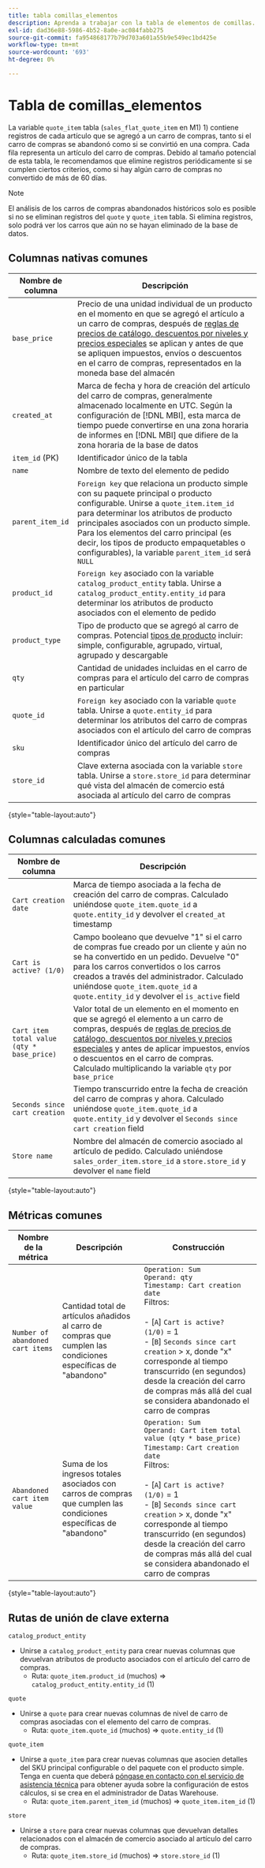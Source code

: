 ```yaml
---
title: tabla comillas_elementos
description: Aprenda a trabajar con la tabla de elementos de comillas.
exl-id: dad36e88-5986-4b52-8a0e-ac084fabb275
source-git-commit: fa954868177b79d703a601a55b9e549ec1bd425e
workflow-type: tm+mt
source-wordcount: '693'
ht-degree: 0%

---
```


# Tabla de comillas_elementos

La variable `quote_item` tabla (`sales_flat_quote_item` en M1) 1) contiene registros de cada artículo que se agregó a un carro de compras, tanto si el carro de compras se abandonó como si se convirtió en una compra. Cada fila representa un artículo del carro de compras. Debido al tamaño potencial de esta tabla, le recomendamos que elimine registros periódicamente si se cumplen ciertos criterios, como si hay algún carro de compras no convertido de más de 60 días.

>[!NOTE]
>
>El análisis de los carros de compras abandonados históricos solo es posible si no se eliminan registros del `quote` y `quote_item` tabla. Si elimina registros, solo podrá ver los carros que aún no se hayan eliminado de la base de datos.

## Columnas nativas comunes

| **Nombre de columna** | **Descripción** |
|---|---|
| `base_price` | Precio de una unidad individual de un producto en el momento en que se agregó el artículo a un carro de compras, después de [reglas de precios de catálogo, descuentos por niveles y precios especiales](https://experienceleague.adobe.com/docs/commerce-admin/catalog/products/pricing/pricing-advanced.html) se aplican y antes de que se apliquen impuestos, envíos o descuentos en el carro de compras, representados en la moneda base del almacén |
| `created_at` | Marca de fecha y hora de creación del artículo del carro de compras, generalmente almacenado localmente en UTC. Según la configuración de [!DNL MBI], esta marca de tiempo puede convertirse en una zona horaria de informes en [!DNL MBI] que difiere de la zona horaria de la base de datos |
| `item_id` (PK) | Identificador único de la tabla |
| `name` | Nombre de texto del elemento de pedido |
| `parent_item_id` | `Foreign key` que relaciona un producto simple con su paquete principal o producto configurable. Unirse a `quote_item.item_id` para determinar los atributos de producto principales asociados con un producto simple. Para los elementos del carro principal (es decir, los tipos de producto empaquetables o configurables), la variable `parent_item_id` será `NULL` |
| `product_id` | `Foreign key` asociado con la variable `catalog_product_entity` tabla. Unirse a `catalog_product_entity.entity_id` para determinar los atributos de producto asociados con el elemento de pedido |
| `product_type` | Tipo de producto que se agregó al carro de compras. Potencial [tipos de producto](https://experienceleague.adobe.com/docs/commerce-admin/catalog/products/product-create.html#product-types) incluir: simple, configurable, agrupado, virtual, agrupado y descargable |
| `qty` | Cantidad de unidades incluidas en el carro de compras para el artículo del carro de compras en particular |
| `quote_id` | `Foreign key` asociado con la variable `quote` tabla. Unirse a `quote.entity_id` para determinar los atributos del carro de compras asociados con el artículo del carro de compras |
| `sku` | Identificador único del artículo del carro de compras |
| `store_id` | Clave externa asociada con la variable `store` tabla. Unirse a `store.store_id` para determinar qué vista del almacén de comercio está asociada al artículo del carro de compras |

{style=&quot;table-layout:auto&quot;}

## Columnas calculadas comunes

| **Nombre de columna** | **Descripción** |
|---|---|
| `Cart creation date` | Marca de tiempo asociada a la fecha de creación del carro de compras. Calculado uniéndose `quote_item.quote_id` a `quote.entity_id` y devolver el `created_at` timestamp |
| `Cart is active? (1/0)` | Campo booleano que devuelve &quot;1&quot; si el carro de compras fue creado por un cliente y aún no se ha convertido en un pedido. Devuelve &quot;0&quot; para los carros convertidos o los carros creados a través del administrador. Calculado uniéndose `quote_item.quote_id` a `quote.entity_id` y devolver el `is_active` field |
| `Cart item total value (qty * base_price)` | Valor total de un elemento en el momento en que se agregó el elemento a un carro de compras, después de [reglas de precios de catálogo, descuentos por niveles y precios especiales](https://experienceleague.adobe.com/docs/commerce-admin/catalog/products/pricing/pricing-advanced.html) y antes de aplicar impuestos, envíos o descuentos en el carro de compras. Calculado multiplicando la variable `qty` por `base_price` |
| `Seconds since cart creation` | Tiempo transcurrido entre la fecha de creación del carro de compras y ahora. Calculado uniéndose `quote_item.quote_id` a `quote.entity_id` y devolver el `Seconds since cart creation` field |
| `Store name` | Nombre del almacén de comercio asociado al artículo de pedido. Calculado uniéndose `sales_order_item.store_id` a `store.store_id` y devolver el `name` field |

{style=&quot;table-layout:auto&quot;}

## Métricas comunes

| **Nombre de la métrica** | **Descripción** | **Construcción** |
|---|---|---|
| `Number of abandoned cart items` | Cantidad total de artículos añadidos al carro de compras que cumplen las condiciones específicas de &quot;abandono&quot; | `Operation: Sum`<br/>`Operand: qty`<br/>`Timestamp: Cart creation date`<br>Filtros:<br><br>- \[`A`\] `Cart is active? (1/0)` = 1<br>- \[`B`\] `Seconds since cart creation` > x, donde &quot;x&quot; corresponde al tiempo transcurrido (en segundos) desde la creación del carro de compras más allá del cual se considera abandonado el carro de compras |
| `Abandoned cart item value` | Suma de los ingresos totales asociados con carros de compras que cumplen las condiciones específicas de &quot;abandono&quot; | `Operation: Sum`<br>`Operand: Cart item total value (qty * base_price)`<br>`Timestamp:` `Cart creation date`<br>Filtros:<br><br>- \[`A`\] `Cart is active? (1/0)` = 1<br>- \[`B`\] `Seconds since cart creation` > x, donde &quot;x&quot; corresponde al tiempo transcurrido (en segundos) desde la creación del carro de compras más allá del cual se considera abandonado el carro de compras |

{style=&quot;table-layout:auto&quot;}

## Rutas de unión de clave externa

`catalog_product_entity`

* Unirse a `catalog_product_entity` para crear nuevas columnas que devuelvan atributos de producto asociados con el artículo del carro de compras.
   * Ruta: `quote_item.product_id` (muchos) => `catalog_product_entity.entity_id` (1)

`quote`

* Unirse a `quote` para crear nuevas columnas de nivel de carro de compras asociadas con el elemento del carro de compras.
   * Ruta: `quote_item.quote_id` (muchos) => `quote.entity_id` (1)

`quote_item`

* Unirse a `quote_item` para crear nuevas columnas que asocien detalles del SKU principal configurable o del paquete con el producto simple. Tenga en cuenta que deberá [póngase en contacto con el servicio de asistencia técnica](https://experienceleague.adobe.com/docs/commerce-knowledge-base/kb/troubleshooting/miscellaneous/mbi-service-policies.html?lang=en) para obtener ayuda sobre la configuración de estos cálculos, si se crea en el administrador de Datas Warehouse.
   * Ruta: `quote_item.parent_item_id` (muchos) => `quote_item.item_id` (1)

`store`

* Unirse a `store` para crear nuevas columnas que devuelvan detalles relacionados con el almacén de comercio asociado al artículo del carro de compras.
   * Ruta: `quote_item.store_id` (muchos) => `store.store_id` (1)
